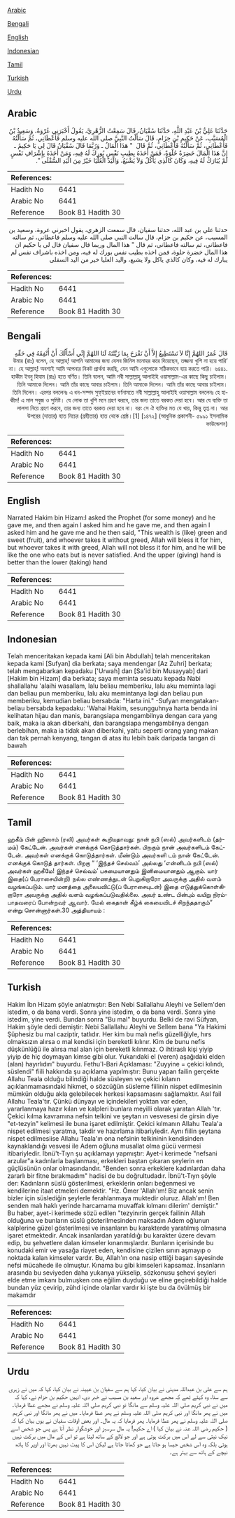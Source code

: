 [Arabic](#arabic)

[Bengali](#bengali)

[English](#english)

[Indonesian](#indonesian)

[Tamil](#tamil)

[Turkish](#turkish)

[Urdu](#urdu)

## Arabic


<div dir="rtl" lang="ar" style={{fontSize:'larger',backgroundColor:'#f8f9fa',padding:20}}>
حَدَّثَنَا عَلِيُّ بْنُ عَبْدِ اللَّهِ، حَدَّثَنَا سُفْيَانُ، قَالَ سَمِعْتُ الزُّهْرِيَّ، يَقُولُ أَخْبَرَنِي عُرْوَةُ، وَسَعِيدُ بْنُ الْمُسَيَّبِ، عَنْ حَكِيمِ بْنِ حِزَامٍ، قَالَ سَأَلْتُ النَّبِيَّ صلى الله عليه وسلم فَأَعْطَانِي، ثُمَّ سَأَلْتُهُ فَأَعْطَانِي، ثُمَّ سَأَلْتُهُ فَأَعْطَانِي، ثُمَّ قَالَ ‏ "‏ هَذَا الْمَالُ ـ وَرُبَّمَا قَالَ سُفْيَانُ قَالَ لِي يَا حَكِيمُ ـ إِنَّ هَذَا الْمَالَ خَضِرَةٌ حُلْوَةٌ، فَمَنْ أَخَذَهُ بِطِيبِ نَفْسٍ بُورِكَ لَهُ فِيهِ، وَمَنْ أَخَذَهُ بِإِشْرَافِ نَفْسٍ لَمْ يُبَارَكْ لَهُ فِيهِ، وَكَانَ كَالَّذِي يَأْكُلُ وَلاَ يَشْبَعُ، وَالْيَدُ الْعُلْيَا خَيْرٌ مِنَ الْيَدِ السُّفْلَى ‏"‏‏.‏
</div>
<div style={{backgroundColor:'#f8f9fa',padding:20, marginBottom: 10}}><table> <thead> <tr> <th>References:</th> <th></th> </tr> </thead> <tbody><tr><td>Hadith No</td><td>6441</td></tr><tr><td>Arabic No</td><td>6441</td></tr><tr><td>Reference</td><td>Book 81 Hadith 30</td></tr></tbody></table></div>


<div dir="rtl" lang="ar" style={{fontSize:'larger',backgroundColor:'#f8f9fa',padding:20}}>
حدثنا علي بن عبد الله، حدثنا سفيان، قال سمعت الزهري، يقول اخبرني عروة، وسعيد بن المسيب، عن حكيم بن حزام، قال سالت النبي صلى الله عليه وسلم فاعطاني، ثم سالته فاعطاني، ثم سالته فاعطاني، ثم قال " هذا المال وربما قال سفيان قال لي يا حكيم ان هذا المال خضرة حلوة، فمن اخذه بطيب نفس بورك له فيه، ومن اخذه باشراف نفس لم يبارك له فيه، وكان كالذي ياكل ولا يشبع، واليد العليا خير من اليد السفلى
</div>
<div style={{backgroundColor:'#f8f9fa',padding:20, marginBottom: 10}}><table> <thead> <tr> <th>References:</th> <th></th> </tr> </thead> <tbody><tr><td>Hadith No</td><td>6441</td></tr><tr><td>Arabic No</td><td>6441</td></tr><tr><td>Reference</td><td>Book 81 Hadith 30</td></tr></tbody></table></div>

## Bengali


<div dir="rtl" lang="bn" style={{fontSize:'larger',backgroundColor:'#f8f9fa',padding:20}}>
قَالَ عُمَرُ اللهُمَّ إِنَّا لاَ نَسْتَطِيعُ إِلاَّ أَنْ نَفْرَحَ بِمَا زَيَّنْتَهُ لَنَا اللهُمَّ إِنِّي أَسْأَلُكَ أَنْ أُنْفِقَهُ فِي حَقِّهِ ‘উমার (রাঃ) বলেন, হে আল্লাহ্! আপনি আমাদের জন্য যেসব জিনিস মনোহর করে দিয়েছেন, তজ্জন্য খুশি না হয়ে পারি না। হে আল্লাহ্! অবশ্যই আমি আপনার নিকট প্রার্থনা করছি, যেন আমি এগুলোকে সঠিকভাবে ব্যয় করতে পারি। ৬৪৪১. হাকীম ইবনু হিযাম (রাঃ) হতে বর্ণিত। তিনি বলেন, আমি নবী সাল্লাল্লাহু আলাইহি ওয়াসাল্লাম-এর কাছে কিছু চাইলাম। তিনি আমাকে দিলেন। আমি তাঁর কাছে আবার চাইলাম। তিনি আমাকে দিলেন। আমি তাঁর কাছে আবার চাইলাম। তিনি দিলেন। এরপর বললেনঃ এ ধন-সম্পদ সুফ্ইয়ানের বর্ণনামতে নবী সাল্লাল্লাহু আলাইহি ওয়াসাল্লাম বললেনঃ হে হাকীম! এ মাল সবুজ ও সুমিষ্ট। যে লোক তা খুশি মনে গ্রহণ করবে, তার জন্য তাতে বরকত দেয়া হবে। আর যে ব্যক্তি তা লালসা নিয়ে গ্রহণ করবে, তার জন্য তাতে বরকত দেয়া হবে না। বরং সে ঐ ব্যক্তির মত যে খায়, কিন্তু তৃপ্ত না। আর উপরের (দাতার) হাত নিচের (গ্রহীতার) হাত থেকে শ্রেষ্ঠ।[1] [১৪৭২] (আধুনিক প্রকাশনী- ৫৯৯১ ইসলামিক ফাউন্ডেশন)
</div>
<div style={{backgroundColor:'#f8f9fa',padding:20, marginBottom: 10}}><table> <thead> <tr> <th>References:</th> <th></th> </tr> </thead> <tbody><tr><td>Hadith No</td><td>6441</td></tr><tr><td>Arabic No</td><td>6441</td></tr><tr><td>Reference</td><td>Book 81 Hadith 30</td></tr></tbody></table></div>

## English


<div dir="ltr" lang="en" style={{fontSize:'larger',backgroundColor:'#f8f9fa',padding:20}}>
Narrated Hakim bin Hizam:I asked the Prophet (for some money) and he gave me, and then again I asked him and he gave me, and then again I asked him and he gave me and he then said, "This wealth is (like) green and sweet (fruit), and whoever takes it without greed, Allah will bless it for him, but whoever takes it with greed, Allah will not bless it for him, and he will be like the one who eats but is never satisfied. And the upper (giving) hand is better than the lower (taking) hand
</div>
<div style={{backgroundColor:'#f8f9fa',padding:20, marginBottom: 10}}><table> <thead> <tr> <th>References:</th> <th></th> </tr> </thead> <tbody><tr><td>Hadith No</td><td>6441</td></tr><tr><td>Arabic No</td><td>6441</td></tr><tr><td>Reference</td><td>Book 81 Hadith 30</td></tr></tbody></table></div>

## Indonesian


<div dir="ltr" lang="id" style={{fontSize:'larger',backgroundColor:'#f8f9fa',padding:20}}>
Telah menceritakan kepada kami [Ali bin Abdullah] telah menceritakan kepada kami [Sufyan] dia berkata; saya mendengar [Az Zuhri] berkata; telah mengabarkan kepadaku ['Urwah] dan [Sa'id bin Musayyab] dari [Hakim bin Hizam] dia berkata; saya meminta sesuatu kepada Nabi shallallahu 'alaihi wasallam, lalu beliau memberiku, lalu aku meminta lagi dan beliau pun memberiku, lalu aku memintanya lagi dan beliau pun memberiku, kemudian beliau bersabda: "Harta ini." -Sufyan mengatakan- beliau bersabda kepadaku: 'Wahai Hakim, sesungguhnya harta benda ini kelihatan hijau dan manis, barangsiapa mengambilnya dengan cara yang baik, maka ia akan diberkahi, dan barangsiapa mengambilnya dengan berlebihan, maka ia tidak akan diberkahi, yaitu seperti orang yang makan dan tak pernah kenyang, tangan di atas itu lebih baik daripada tangan di bawah
</div>
<div style={{backgroundColor:'#f8f9fa',padding:20, marginBottom: 10}}><table> <thead> <tr> <th>References:</th> <th></th> </tr> </thead> <tbody><tr><td>Hadith No</td><td>6441</td></tr><tr><td>Arabic No</td><td>6441</td></tr><tr><td>Reference</td><td>Book 81 Hadith 30</td></tr></tbody></table></div>

## Tamil


<div dir="ltr" lang="ta" style={{fontSize:'larger',backgroundColor:'#f8f9fa',padding:20}}>
ஹகீம் பின் ஹிஸாம் (ரலி) அவர்கள் கூறியதாவது: நான் நபி (ஸல்) அவர்களிடம் (தர்மம்) கேட்டேன். அவர்கள் எனக்குக் கொடுத்தார்கள். பிறகும் நான் அவர்களிடம் கேட்டேன். அவர்கள் எனக்குக் கொடுத்தார்கள். மீண்டும் அவர்களி டம் நான் கேட்டேன். எனக்குக் கொடுத் தார்கள். பிறகு “ ‘இந்தச் செல்வம்’ அல்லது ‘என்னிடம் நபி (ஸல்) அவர்கள் ஹகீமே! இந்தச் செல்வம்’ பசுமையானதும் இனிமையானதும் ஆகும். யார் இதை(ப் பேராசையின்றி) நல்ல எண்ணத்துடன் பெறுகிறாரோ அவருக்கு அதில் வளம் வழங்கப்படும். யார் மனத்தை அலையவிட்டு(ப் பேராசையுடன்) இதை எடுத்துக்கொள்கிறாரோ அவருக்கு அதில் வளம் வழங்கப்படுவதில்லை. அவர் உண்ட பின்பும் வயிறு நிரம்பாதவரைப் போன்றவர் ஆவார். மேல் கைதான் கீழ்க் கையைவிடச் சிறந்ததாகும்” என்று சொன்னார்கள்.30 அத்தியாயம் :
</div>
<div style={{backgroundColor:'#f8f9fa',padding:20, marginBottom: 10}}><table> <thead> <tr> <th>References:</th> <th></th> </tr> </thead> <tbody><tr><td>Hadith No</td><td>6441</td></tr><tr><td>Arabic No</td><td>6441</td></tr><tr><td>Reference</td><td>Book 81 Hadith 30</td></tr></tbody></table></div>

## Turkish


<div dir="ltr" lang="tr" style={{fontSize:'larger',backgroundColor:'#f8f9fa',padding:20}}>
Hakim İbn Hizam şöyle anlatmıştır: Ben Nebi Sallallahu Aleyhi ve Sellem'den istedim, o da bana verdi. Sonra yine istedim, o da bana verdi. Sonra yine istedim, yine verdi. Bundan sonra "Bu mal" buyurdu. Belki de ravi Süfyan, Hakim şöyle dedi demiştir: Nebi Sallallahu Aleyhi ve Sellem bana "Ya Hakimi Şüphesiz bu mal caziptir, tatlıdır. Her kim bu malı nefis güzelliğiyle, hırs olmaksızın alırsa o mal kendisi için bereketli kılınır. Kim de bunu nefis düşkünlüğü ile alırsa mal alan için bereketli kılınmaz. O ihtiraslı kişi yiyip yiyip de hiç doymayan kimse gibi olur. Yukarıdaki el (veren) aşağıdaki elden (alan) hayırlıdırı" buyurdu. Fethu'l-Bari Açıklaması: "Zuyyine = çekici kılındı, süslendi" fiili hakkında şu açıklama yapılmıştır: Bunu yapan failin gerçekte Allahu Teala olduğu bilindiği halde süsleyen ve çekici kılanın açıklanmamasındaki hikmet, o sözcüğün süsleme fiilinin nispet edilmesinin mümkün olduğu akla gelebilecek herkesi kapsamasını sağlamaktır. Asıl fail Allahu Teala'tır. Çünkü dünyayı ve içindekileri yoktan var eden, yararlanmaya hazır kılan ve kalpleri bunlara meyilli olarak yaratan Allah 'tır. Çekici kılma kavramına nefsin telkini ve şeytan ın vesvesesi de girsin diye "et-tezyin" kelimesi ile buna işaret edilmiştir. Çekici kılmanın Allahu Teala'a nispet edilmesi yaratma, takdir ve hazırlama itibariyledir. Aynı fiilin şeytana nispet edilmesiise Allahu Teala'ın ona nefsinin telkininin kendisinden kaynaklandığı vesvesi ile Adem oğluna musallat olma gücü vermesi itibariyledir. İbnü't-Tıyn şu açıklamayı yapmıştır: Ayet-i kerimede "nefsani arzular"a kadınlarla başlanması, erkekleri baştan çıkaran şeylerin en güçlüsünün onlar olmasındandır. "Benden sonra erkeklere kadınlardan daha zararlı bir fitne bırakmadım" hadisi de bu doğrultudadır. İbnü't-Tıyn şöyle der: Kadınların süslü gösterilmesi, erkeklerin onları beğenmesi ve kendilerine itaat etmeleri demektir. "Hz. Ömer 'Allah'ım! Biz ancak senin bizler için süslediğin şeylerle ferahlanmaya muktedir oluruz. Allah'ım! Ben senden malı haklı yerinde harcamama muvaffak kılmanı dilerim' demiştir." Bu haber, ayet-i kerimede sözü edilen "tezyinırin gerçek failinin Allah olduğuna ve bunların süslü gösterilmesinden maksadın Adem oğlunun kalplerine güzel gösterilmesi ve insanların bu karakterde yaratılmış olmasına işaret etmektedir. Ancak insanlardan yaratıldığı bu karakter üzere devam edip, bu şehvetlere dalan kimseler kınanmışlardır. Bunların içerisinde bu konudaki emir ve yasağa riayet eden, kendisine çizilen sınırı aşmayıp o noktada kalan kimseler vardır. Bu, Allah'ın ona nasip ettiği başarı sayesinde nefsi mücahede ile olmuştur. Kınama bu gibi kimseleri kapsamaz. İnsanların arasında bu seviyeden daha yukarıya yükselip, sözkonusu şehevi şeyleri elde etme imkanı bulmuşken ona eğilim duyduğu ve eline geçirebildiği halde bundan yüz çevirip, zühd içinde olanlar vardır ki işte bu da övülmüş bir makamdır
</div>
<div style={{backgroundColor:'#f8f9fa',padding:20, marginBottom: 10}}><table> <thead> <tr> <th>References:</th> <th></th> </tr> </thead> <tbody><tr><td>Hadith No</td><td>6441</td></tr><tr><td>Arabic No</td><td>6441</td></tr><tr><td>Reference</td><td>Book 81 Hadith 30</td></tr></tbody></table></div>

## Urdu


<div dir="rtl" lang="ur" style={{fontSize:'larger',backgroundColor:'#f8f9fa',padding:20}}>
ہم سے علی بن عبداللہ مدینی نے بیان کیا، کہا ہم سے سفیان بن عیینہ نے بیان کیا، کہا کہ میں نے زہری سے سنا، وہ کہتے تھے کہ مجھے عروہ اور سعید بن مسیب نے خبر دی، انہیں حکیم بن حزام نے، کہا کہ میں نے نبی کریم صلی اللہ علیہ وسلم سے مانگا تو نبی کریم صلی اللہ علیہ وسلم نے مجھے عطا فرمایا۔ میں نے پھر مانگا اور نبی کریم صلی اللہ علیہ وسلم نے پھر عطا فرمایا۔ میں نے پھر مانگا اور نبی کریم صلی اللہ علیہ وسلم نے پھر عطا فرمایا۔ پھر فرمایا کہ یہ مال۔ اور بعض اوقات سفیان نے یوں بیان کیا کہ ( حکیم رضی اللہ عنہ نے بیان کیا ) اے حکیم! یہ مال سرسبز اور خوشگوار نظر آتا ہے پس جو شخص اسے نیک نیتی سے لے اس میں برکت ہوتی ہے اور جو لالچ کے ساتھ لیتا ہے تو اس کے مال میں برکت نہیں ہوتی بلکہ وہ اس شخص جیسا ہو جاتا ہے جو کھاتا جاتا ہے لیکن اس کا پیٹ نہیں بھرتا اور اوپر کا ہاتھ نیچے کے ہاتھ سے بہتر ہے۔
</div>
<div style={{backgroundColor:'#f8f9fa',padding:20, marginBottom: 10}}><table> <thead> <tr> <th>References:</th> <th></th> </tr> </thead> <tbody><tr><td>Hadith No</td><td>6441</td></tr><tr><td>Arabic No</td><td>6441</td></tr><tr><td>Reference</td><td>Book 81 Hadith 30</td></tr></tbody></table></div>